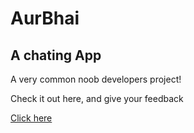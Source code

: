 # AurBhai
## A chating App

A very common noob developers project!

Check it out here, and give your feedback

[Click here](https://aur-bhai-chat-app.herokuapp.com/)

